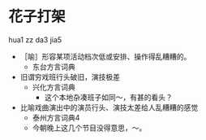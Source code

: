 # 花子打架
hua1 zz da3 jia5
+ ［喻］形容某项活动档次低或安排、操作得乱糟糟的。
  * 东台方言词典
+ 旧谓穷戏班行头破旧，演技极差
  * 兴化方言词典
    - 这个本地杂凑班子如同～，有甚的看头？
+ 比喻戏曲演出中的演员行头、演技太差给人乱糟糟的感觉
  * 泰州方言词典4
  - 今朝晚上这几个节目没得意思，～。
